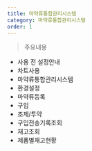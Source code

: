 ```yaml
---
title: 마약류통합관리시스템
category: 마약류통합관리시스템
order: 1
---
```


> 주요내용

* 사용 전 설정안내
* 차트사용
* 마약류통합관리시스템
* 환경설정
* 마약류등록
* 구입
* 조제/투약
* 구입전송기록조회
* 재고조회
* 제품별재고현황
